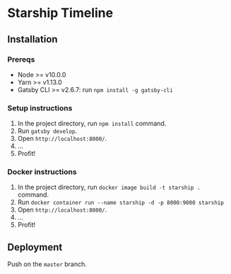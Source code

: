 # Starship Timeline

## Installation

### Prereqs

- Node >= v10.0.0
- Yarn >= v1.13.0
- Gatsby CLI >= v2.6.7: run `npm install -g gatsby-cli`

### Setup instructions

1. In the project directory, run `npm install` command.
2. Run `gatsby develop`.
3. Open `http://localhost:8000/`.
4. ...
5. Profit!

### Docker instructions

1. In the project directory, run `docker image build -t starship .` command.
2. Run `docker container run --name starship -d -p 8000:9000 starship`
3. Open `http://localhost:8000/`.
4. ...
5. Profit!

## Deployment

Push on the `master` branch.
